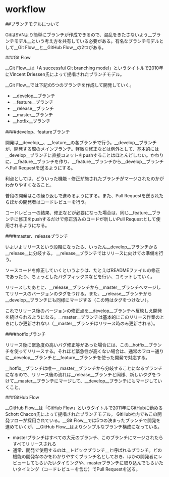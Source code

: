 workflow
========

##ブランチモデルについて

GitはSVNより簡単にブランチが作成できるので、混乱をきたさないよう__ブランチモデル__という考え方を共有している必要がある。有名なブランチモデルとして__Git Flow__と__GitHub Flow__の2つがある。

###Git Flow

__Git Flow__は「A successful Git branching model」というタイトルで2010年にVincent Driessen氏によって提唱されたブランチモデル。

__Git Flow__では下記の5つのブランチを作成して開発していく。
* __develop__ブランチ
* __feature__ブランチ
* __release__ブランチ
* __master__ブランチ
* __hotfix__ブランチ

####develop、featureブランチ

開発は__develop__、__feature__の各ブランチで行う。__develop__ブランチが、開発する際のメインブランチ。軽微な修正などは例外として、基本的には__develop__ブランチに直接コミットをpushすることはほとんどしない。かわりに、__feature__ブランチを作り、__feature__ブランチから__develop__ブランチへPull Requestを送るようにする。

利点としては、どういった機能・修正が施されたブランチがマージされたのかがわかりやすくなること。

普段の開発はこの繰り返しで進めるようにする。また、Pull Requestを送られたらほかの開発者はコードレビューを行う。

コードレビューの結果、修正などが必要になった場合は、同じ__feature__ブランチに修正をpushするだけで修正済みのコードが新しいPull Requestとして使用されるようになる。

####master、releaseブランチ

いよいよリリースという段階になったら、いったん__develop__ブランチから__release__に分岐する。
__release__ブランチではリリースに向けての準備を行う。

ソースコードを修正していくというよりは、たとえばREADMEファイルの修正であったり、ちょっとしたバグフィックスなどを行い、コミットしていく。

リリースしたあとに、__release__ブランチから__master__ブランチへマージしてリリースのバージョンのタグをつける。また、__release__ブランチから__develop__ブランチにも同様にマージする（この時はタグをつけない）。

これでリリース後のバージョンの修正点を__develop__ブランチへ反映しえ開発を続けられるようになる。__master__ブランチは基本的にこのリリース作業のときにしか更新されない（__master__ブランチはリリース時のみ更新される）。

####hotfixブランチ

リリース後に緊急度の高いバグ修正等があった場合には、この__hotfix__ブランチを使ってリリースする。それほど緊急性が高くない場合は、通常のフロー通りに__develop__ブランチと__feature__ブランチを使った開発で対応する。

__hotfix__ブランチは唯一__master__ブランチから分岐することになるブランチになるので、リリース後の流れは__release__ブランチと同様、新しいタグをつけて__master__ブランチにマージして、__develop__ブランチにもマージしていくこと。

###GitHub Flow

__GitHub Flow__は「GitHub Flow」というタイトルで2011年にGitHubに勤めるSchott Chacon氏によって提唱されたブランチモデル。
GitHub社内でもこの開発フローが採用されている。__Git Flow__では5つの決まったブランチで開発を進めていくが、__GitHub Flow__はよりシンプルなブランチ構成になっている。

* masterブランチはすべての大元のブランチ、このブランチにマージされたらすべてリリースされる
* 通常、開発で使用するのは__トピックブランチ__と呼ばれるブランチ。どの機能の開発なのかをわかりやすくブランチ名としておき、ほかの開発者にレビューしてもらいたいタイミングや、masterブランチに取り込んでもらいたいタイミング（コードレビューを含む）でPull Requestを送る。

